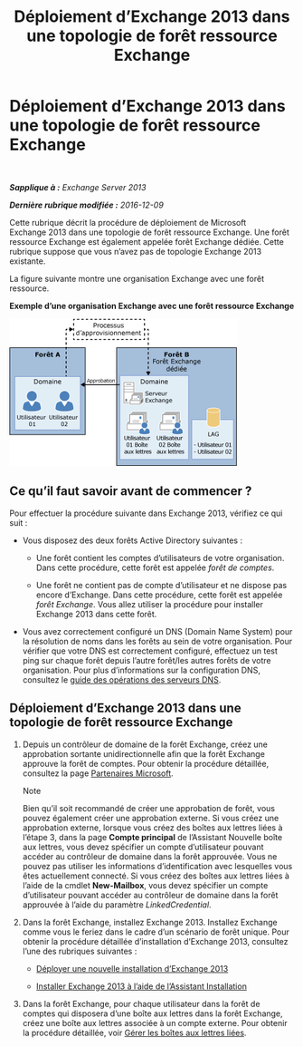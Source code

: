 ﻿---
title: 'Déploiement d’Exchange 2013 dans une topologie de forêt ressource Exchange'
TOCTitle: Déploiement d’Exchange 2013 dans une topologie de forêt ressource Exchange
ms:assetid: 537a7b2b-d002-40a6-84ae-fd02635f9e23
ms:mtpsurl: https://technet.microsoft.com/fr-fr/library/Aa998031(v=EXCHG.150)
ms:contentKeyID: 51407186
ms.date: 04/24/2018
mtps_version: v=EXCHG.150
ms.translationtype: HT
---

# Déploiement d’Exchange 2013 dans une topologie de forêt ressource Exchange

 

_**Sapplique à :** Exchange Server 2013_

_**Dernière rubrique modifiée :** 2016-12-09_

Cette rubrique décrit la procédure de déploiement de Microsoft Exchange 2013 dans une topologie de forêt ressource Exchange. Une forêt ressource Exchange est également appelée forêt Exchange dédiée. Cette rubrique suppose que vous n’avez pas de topologie Exchange 2013 existante.

La figure suivante montre une organisation Exchange avec une forêt ressource.

**Exemple d’une organisation Exchange avec une forêt ressource Exchange**

![Organisation Exchange complexe avec forêt de ressources](images/Aa998031.706725cf-e520-4b89-a275-acd8fb58943a(EXCHG.150).gif "Organisation Exchange complexe avec forêt de ressources")

## Ce qu’il faut savoir avant de commencer ?

Pour effectuer la procédure suivante dans Exchange 2013, vérifiez ce qui suit :

  - Vous disposez des deux forêts Active Directory suivantes :
    
      - Une forêt contient les comptes d’utilisateurs de votre organisation. Dans cette procédure, cette forêt est appelée *forêt de comptes*.
    
      - Une forêt ne contient pas de compte d’utilisateur et ne dispose pas encore d’Exchange. Dans cette procédure, cette forêt est appelée *forêt Exchange*. Vous allez utiliser la procédure pour installer Exchange 2013 dans cette forêt.

  - Vous avez correctement configuré un DNS (Domain Name System) pour la résolution de noms dans les forêts au sein de votre organisation. Pour vérifier que votre DNS est correctement configuré, effectuez un test ping sur chaque forêt depuis l’autre forêt/les autres forêts de votre organisation. Pour plus d’informations sur la configuration DNS, consultez le [guide des opérations des serveurs DNS](https://go.microsoft.com/fwlink/p/?linkid=282295).

## Déploiement d’Exchange 2013 dans une topologie de forêt ressource Exchange

1.  Depuis un contrôleur de domaine de la forêt Exchange, créez une approbation sortante unidirectionnelle afin que la forêt Exchange approuve la forêt de comptes. Pour obtenir la procédure détaillée, consultez la page [Partenaires Microsoft](https://go.microsoft.com/fwlink/p/?linkid=69130).
    
    > [!NOTE]
    > Bien qu’il soit recommandé de créer une approbation de forêt, vous pouvez également créer une approbation externe. Si vous créez une approbation externe, lorsque vous créez des boîtes aux lettres liées à l’étape 3, dans la page <strong>Compte principal</strong> de l’Assistant Nouvelle boîte aux lettres, vous devez spécifier un compte d’utilisateur pouvant accéder au contrôleur de domaine dans la forêt approuvée. Vous ne pouvez pas utiliser les informations d’identification avec lesquelles vous êtes actuellement connecté. Si vous créez des boîtes aux lettres liées à l’aide de la cmdlet <strong>New-Mailbox</strong>, vous devez spécifier un compte d’utilisateur pouvant accéder au contrôleur de domaine dans la forêt approuvée à l’aide du paramètre <em>LinkedCredential</em>.


2.  Dans la forêt Exchange, installez Exchange 2013. Installez Exchange comme vous le feriez dans le cadre d’un scénario de forêt unique. Pour obtenir la procédure détaillée d’installation d’Exchange 2013, consultez l’une des rubriques suivantes :
    
      - [Déployer une nouvelle installation d’Exchange 2013](deploy-a-new-installation-of-exchange-2013-exchange-2013-help.md)
    
      - [Installer Exchange 2013 à l’aide de l’Assistant Installation](install-exchange-2013-using-the-setup-wizard-exchange-2013-help.md)

3.  Dans la forêt Exchange, pour chaque utilisateur dans la forêt de comptes qui disposera d’une boîte aux lettres dans la forêt Exchange, créez une boîte aux lettres associée à un compte externe. Pour obtenir la procédure détaillée, voir [Gérer les boîtes aux lettres liées](manage-linked-mailboxes-exchange-2013-help.md).

